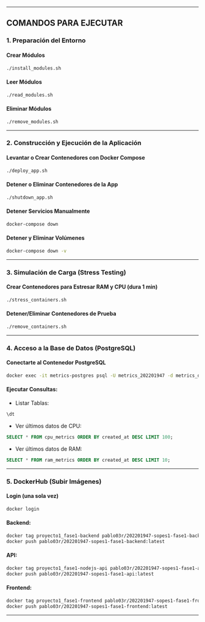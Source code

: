 

---

## COMANDOS PARA EJECUTAR

### 1. **Preparación del Entorno**

#### Crear Módulos

```bash
./install_modules.sh
```

#### Leer Módulos

```bash
./read_modules.sh
```

#### Eliminar Módulos

```bash
./remove_modules.sh
```

---

### 2. **Construcción y Ejecución de la Aplicación**

#### Levantar o Crear Contenedores con Docker Compose

```bash
./deploy_app.sh
```

#### Detener o Eliminar Contenedores de la App

```bash
./shutdown_app.sh
```

#### Detener Servicios Manualmente

```bash
docker-compose down
```

#### Detener y Eliminar Volúmenes

```bash
docker-compose down -v
```

---

### 3. **Simulación de Carga (Stress Testing)**

#### Crear Contenedores para Estresar RAM y CPU (dura 1 min)

```bash
./stress_containers.sh
```

#### Detener/Eliminar Contenedores de Prueba

```bash
./remove_containers.sh
```

---

### 4. **Acceso a la Base de Datos (PostgreSQL)**

#### Conectarte al Contenedor PostgreSQL

```bash
docker exec -it metrics-postgres psql -U metrics_202201947 -d metrics_db
```

#### Ejecutar Consultas:

* Listar Tablas:

```sql
\dt
```

* Ver últimos datos de CPU:

```sql
SELECT * FROM cpu_metrics ORDER BY created_at DESC LIMIT 100;
```

* Ver últimos datos de RAM:

```sql
SELECT * FROM ram_metrics ORDER BY created_at DESC LIMIT 10;
```

---

### 5. **DockerHub (Subir Imágenes)**

#### Login (una sola vez)

```bash
docker login
```

#### Backend:

```bash
docker tag proyecto1_fase1-backend pablo03r/202201947-sopes1-fase1-backend:latest
docker push pablo03r/202201947-sopes1-fase1-backend:latest
```

#### API:

```bash
docker tag proyecto1_fase1-nodejs-api pablo03r/202201947-sopes1-fase1-api:latest
docker push pablo03r/202201947-sopes1-fase1-api:latest
```

#### Frontend:

```bash
docker tag proyecto1_fase1-frontend pablo03r/202201947-sopes1-fase1-frontend:latest
docker push pablo03r/202201947-sopes1-fase1-frontend:latest
```

---
